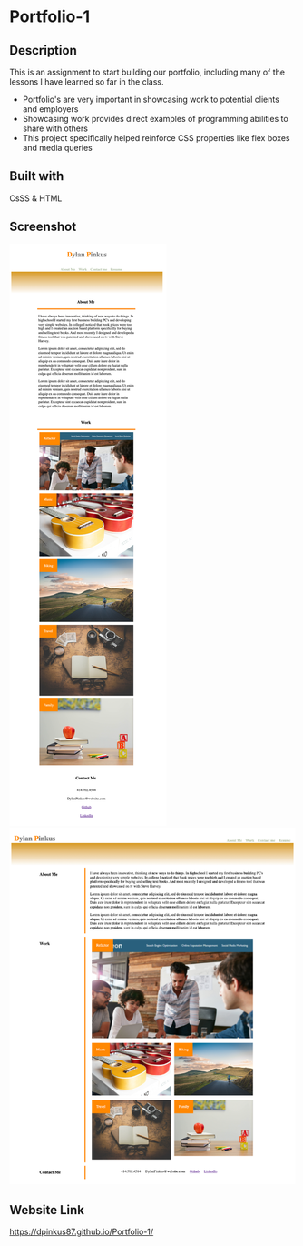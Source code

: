 # Portfolio-1

## Description

This is an assignment to start building our portfolio, including many of the lessons I have learned so far in the class.

- Portfolio's are very important in showcasing work to potential clients and employers
- Showcasing work provides direct examples of programming abilities to share with others
- This project specifically helped reinforce CSS properties like flex boxes and media queries 

## Built with
CsSS & HTML

## Screenshot
<img src="assets/images/Portfolio-Image-Media-Screen.png">
<img src=assets/images/Portoflio-Image-Standard.png">

## Website Link
https://dpinkus87.github.io/Portfolio-1/
